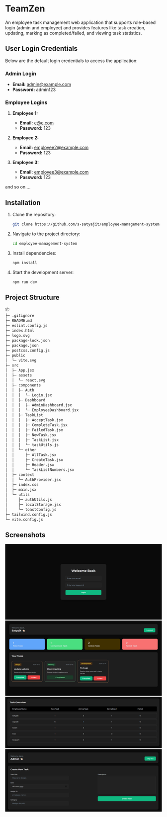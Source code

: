 # TeamZen

An employee task management web application that supports role-based login (admin and employee) and provides features like task creation, updating, marking as completed/failed, and viewing task statistics.

## User Login Credentials

Below are the default login credentials to access the application:

### Admin Login

- **Email:** admin@example.com
- **Password:** admin123

### Employee Logins

1. **Employee 1:**

   - **Email:** e@e.com
   - **Password:** 123

2. **Employee 2:**

   - **Email:** employee2@example.com
   - **Password:** 123

3. **Employee 3:**
   - **Email:** employee3@example.com
   - **Password:** 123

and so on....

## Installation

1. Clone the repository:
   ```bash
   git clone https://github.com/s-satyajit/employee-management-system
   ```
2. Navigate to the project directory:
   ```bash
   cd employee-management-system
   ```
3. Install dependencies:
   ```bash
   npm install
   ```
4. Start the development server:
   ```bash
   npm run dev
   ```

## Project Structure

```
📦
├─ .gitignore
├─ README.md
├─ eslint.config.js
├─ index.html
├─ logo.svg
├─ package-lock.json
├─ package.json
├─ postcss.config.js
├─ public
│  └─ vite.svg
├─ src
│  ├─ App.jsx
│  ├─ assets
│  │  └─ react.svg
│  ├─ components
│  │  ├─ Auth
│  │  │  └─ Login.jsx
│  │  ├─ Dashboard
│  │  │  ├─ AdminDashboard.jsx
│  │  │  └─ EmployeeDashboard.jsx
│  │  ├─ TaskList
│  │  │  ├─ AcceptTask.jsx
│  │  │  ├─ CompleteTask.jsx
│  │  │  ├─ FailedTask.jsx
│  │  │  ├─ NewTask.jsx
│  │  │  ├─ TaskList.jsx
│  │  │  └─ taskUtils.js
│  │  └─ other
│  │     ├─ AllTask.jsx
│  │     ├─ CreateTask.jsx
│  │     ├─ Header.jsx
│  │     └─ TaskListNumbers.jsx
│  ├─ context
│  │  └─ AuthProvider.jsx
│  ├─ index.css
│  ├─ main.jsx
│  └─ utils
│     ├─ authUtils.js
│     ├─ localStorage.jsx
│     └─ toastConfig.js
├─ tailwind.config.js
└─ vite.config.js
```

<!-- ©generated by [Project Tree Generator](https://woochanleee.github.io/project-tree-generator) -->

## Screenshots

![Login Page](/public/login.png) </br>
![Employee Dashboard](/public/employee-dashboard.png) </br>
![employees](/public/employees.png) </br>
![task overview](/public/task-overview.png)
